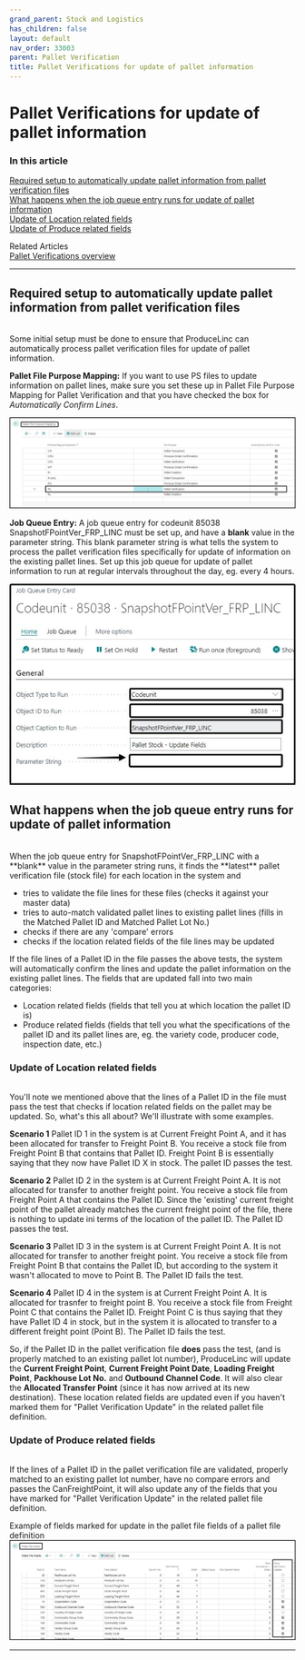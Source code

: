 ```yaml
---
grand_parent: Stock and Logistics
has_children: false
layout: default
nav_order: 33003
parent: Pallet Verification
title: Pallet Verifications for update of pallet information
---
```


# Pallet Verifications for update of pallet information


### In this article
[Required setup to automatically update pallet information from pallet verification files](#required-setup-to-automatically-update-pallet-information-from-pallet-verification-files)  
[What happens when the job queue entry runs for update of pallet information](#what-happens-when-the-job-queue-entry-runs-for-update-of-pallet-information)  
[Update of Location related fields](#update-of-location-related-fields)  
[Update of Produce related fields](#update-of-produce-related-fields)  


Related Articles
<br/>
[Pallet Verifications overview](/articles/Stock%20and%20Logistics/Pallet%20Verification/Pallet%20Verifications%20overview)  

---
## Required setup to automatically update pallet information from pallet verification files
<br/>
Some initial setup must be done to ensure that ProduceLinc can automatically process pallet verification files for update of pallet information.


**Pallet File Purpose Mapping:** If you want to use PS files to update information on pallet lines, make sure you set these up in Pallet File Purpose Mapping for Pallet Verification and that you have checked the box for _Automatically Confirm Lines_.

![](/media/StockLogistics_PalletVerification_PalletFilePurposeMapping.jpeg)

**Job Queue Entry:** A job queue entry for codeunit 85038 SnapshotFPointVer_FRP_LINC must be set up, and have a **blank** value in the parameter string. This blank parameter string is what tells the system to process the pallet verification files specifically for update of information on the existing pallet lines.
Set up this job queue for update of pallet information to run at regular intervals throughout the day, eg. every 4 hours.

![](/media/StockLogistics_PalletVerification_JobQueue_Snapshot_PalletUpdate.jpeg)



## What happens when the job queue entry runs for update of pallet information
<br/>
When the job queue entry for SnapshotFPointVer_FRP_LINC with a **blank** value in the parameter string runs, it finds the **latest** pallet verification file (stock file) for each location in the system and

- tries to validate the file lines for these files (checks it against your master data)
- tries to auto-match validated pallet lines to existing pallet lines (fills in the Matched Pallet ID and Matched Pallet Lot No.)
- checks if there are any 'compare' errors
- checks if the location related fields of the file lines may be updated

If the file lines of a Pallet ID in the file passes the above tests, the system will automatically confirm the lines and update the pallet information on the existing pallet lines. 
The fields that are updated fall into two main categories:

- Location related fields (fields that tell you at which location the pallet ID is)
- Produce related fields (fields that tell you what the specifications of the pallet ID and its pallet lines are, eg. the variety code, producer code, inspection date, etc.)


### Update of Location related fields
<br/>
You'll note we mentioned above that the lines of a Pallet ID in the file must pass the test that checks if location related fields on the pallet may be updated. So, what's this all about?
We'll illustrate with some examples.

**Scenario 1**
Pallet ID 1 in the system is at Current Freight Point A, and it has been allocated for transfer to Freight Point B.
You receive a stock file from Freight Point B that contains that Pallet ID. Freight Point B is essentially saying that they now have Pallet ID X in stock.
The pallet ID passes the test.

**Scenario 2**
Pallet ID 2 in the system is at Current Freight Point A. It is not allocated for transfer to another freight point.
You receive a stock file from Freight Point A that contains the Pallet ID. Since the 'existing' current freight point of the pallet already matches the current freight point of the file, there is nothing to update ini terms of the location of the pallet ID.
The Pallet ID passes the test.

**Scenario 3**
Pallet ID 3 in the system is at Current Freight Point A. It is not allocated for transfer to another freight point.
You receive a stock file from Freight Point B that contains the Pallet ID, but according to the system it wasn't allocated to move to Point B. 
The Pallet ID fails the test.

**Scenario 4**
Pallet ID 4 in the system is at Current Freight Point A. It is allocated for trasnfer to freight point B.
You receive a stock file from Freight Point C that contains the Pallet ID. Freight Point C is thus saying that they have Pallet ID 4 in stock, but in the system it is allocated to transfer to a different freight point (Point B).
The Pallet ID fails the test.

So, if the Pallet ID in the pallet verification file **does** pass the test, (and is properly matched to an existing pallet lot number), ProduceLinc will update the **Current Freight Point**, **Current Freight Point Date**, **Loading Freight Point**, **Packhouse Lot No.** and **Outbound Channel Code**. It will also clear the **Allocated Transfer Point** (since it has now arrived at its new destination).
These location related fields are updated even if you haven't marked them for "Pallet Verification Update" in the related pallet file definition. 


### Update of Produce related fields
<br/>
If the lines of a Pallet ID in the pallet verification file are validated, properly matched to an existing pallet lot number, have no compare errors and passes the CanFreightPoint, it will also update any of the fields that you have marked for "Pallet Verification Update" in the related pallet file definition.

Example of fields marked for update in the pallet file fields of a pallet file definition
![](/media/StockLogistics_PalletVerifications_FileDefinitions_UpdatePalletInformation.jpeg)  

---